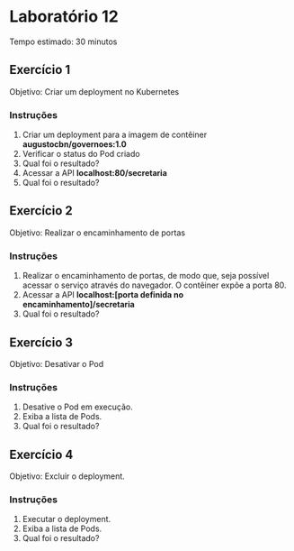 # Laboratório 12

Tempo estimado: 30 minutos

## Exercício 1
 
Objetivo: Criar um deployment no Kubernetes

### Instruções

<ol>
    <li> Criar um deployment para a imagem de contêiner <b>augustocbn/governoes:1.0</b>
    <li> Verificar o status do Pod criado</b>
    <li> Qual foi o resultado?
    <li> Acessar a API <b>localhost:80/secretaria</b>
    <li> Qual foi o resultado?
</ol>

## Exercício 2
 
Objetivo: Realizar o encaminhamento de portas

### Instruções

<ol>
    <li> Realizar o encaminhamento de portas, de modo que, seja possível acessar o serviço através do navegador. O contêiner expõe a porta 80.
    <li> Acessar a API <b>localhost:[porta definida no encaminhamento]/secretaria</b>
    <li> Qual foi o resultado?
</ol>

## Exercício 3
 
Objetivo: Desativar o Pod

### Instruções

<ol>
    <li> Desative o Pod em execução.
    <li> Exiba a lista de Pods.
    <li> Qual foi o resultado?
</ol>

## Exercício 4
 
Objetivo: Excluir o deployment.

### Instruções

<ol>
    <li> Executar o deployment.
    <li> Exiba a lista de Pods.
    <li> Qual foi o resultado?
</ol>